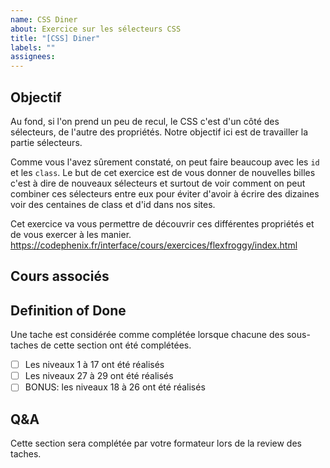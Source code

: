 ```yaml
---
name: CSS Diner
about: Exercice sur les sélecteurs CSS
title: "[CSS] Diner"
labels: ""
assignees:
---
```


## Objectif

Au fond, si l'on prend un peu de recul, le CSS c'est d'un côté des sélecteurs, de l'autre des propriétés. Notre objectif ici est de travailler la partie sélecteurs.

Comme vous l'avez sûrement constaté, on peut faire beaucoup avec les `id` et les `class`. Le but de cet exercice est de vous donner de nouvelles billes
c'est à dire de nouveaux sélecteurs et surtout de voir comment on peut combiner ces sélecteurs entre eux pour éviter d'avoir à écrire des dizaines voir des centaines de class et d'id dans nos sites.

Cet exercice va vous permettre de découvrir ces différentes propriétés et de vous exercer à les manier.
https://codephenix.fr/interface/cours/exercices/flexfroggy/index.html

## Cours associés

## Definition of Done

Une tache est considérée comme complétée lorsque chacune des sous-taches de cette section ont été complétées.

- [ ] Les niveaux 1 à 17 ont été réalisés
- [ ] Les niveaux 27 à 29 ont été réalisés
- [ ] BONUS: les niveaux 18 à 26 ont été réalisés

## Q&A

Cette section sera complétée par votre formateur lors de la review des taches.
